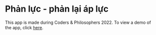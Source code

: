 # Phản lực - phản lại áp lực 
This app is made during Coders & Philosophers 2022. To view a demo of the app, click [here](https://www.youtube.com/watch?v=YkmeCvvRjFY). 
